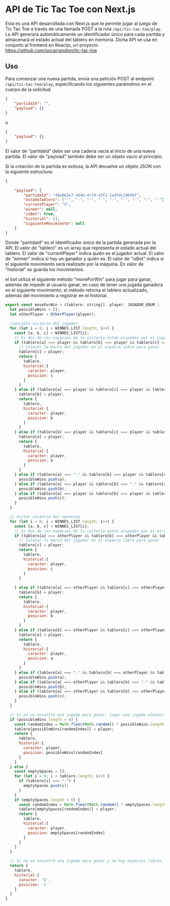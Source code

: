 # API de Tic Tac Toe con Next.js

Esta es una API desarrollada con Next.js que te permite jugar al juego de Tic Tac Toe a través de una llamada POST a la ruta `/api/tic-tac-toe/play`. La API generará automáticamente un identificador único para cada partida y almacenará el estado actual del tablero en memoria. Dicha API se usa en conjunto al frontend en Reactjs, url proyecto https://github.com/socarrandinn/tic-tac-toe

## Uso

Para comenzar una nueva partida, envía una petición POST al endpoint `/api/tic-tac-toe/play`, especificando los siguientes parámetros en el cuerpo de la solicitud:

```json
{
	"partidaId": "",
	"payload": {}
} 
```
o
```json
{
	"payload": {}
} 
```

El valor de "partidaId" debe ser una cadena vacía al inicio de una nueva partida. El valor de "payload" también debe ser un objeto vacío al principio.

Si la creación de la partida es exitosa, la API devuelve un objeto JSON con la siguiente estructura:

```json
{
	
	"payload": {
		"partidaId": "49a0b2e7-4d4b-4c79-a3f2-1adfdc19b96f",
		"estadoTablero": ["-", "-", "-", "-", "-", "-", "-", "-", "-"],
		"currentPlayer": "X",
		"winner": null,
		"isBot": true,
		"historial": [],
		"siguienteMovimiento": null
	}
}
```

Donde "partidaId" es el identificador único de la partida generada por la API. El valor de "tablero" es un array que representa el estado actual del tablero. El valor de "currentPlayer" indica quién es el jugador actual. El valor de "winner" indica si hay un ganador y quién es. El valor de "isBot" indica si el siguiente movimiento será realizado por la máquina. En valor de "historial" se guarda los movimientos.

el bot utiliza el siguiente método "moveForWin" para jugar para ganar, además de impedir al usuario ganar, en caso de tener una jugada ganadora en el siguiente movimiento, el método retorna el tablero actualizado, además del movimiento a registrar en el historial.

```javascript
export const moveForWin = (tablero: string[], player: JUGADOR_ENUM | '-') => {
  let possibleWins = [];
  let otherPlayer = OtherPlayer(player);

  //posible victoria del jugador
  for (let i = 0; i < WINNES_LIST.length; i++) {
    const [a, b, c] = WINNES_LIST[i];
    // Si dos de los espacios de la victoria están ocupados por el jugador
    if (tablero[a] === player && tablero[b] === player && tablero[c] === "-") {
      // Colocar la marca del jugador en el espacio libre para ganar
      tablero[c] = player;
      return {
        tablero,
        historial:{
          caracter: player,
          posicion: c   
        }
      }
    } else if (tablero[a] === player && tablero[c] === player && tablero[b] === "-") {
      tablero[b] = player;
      return {
        tablero,
        historial:{
          caracter: player,
          posicion: b   
        }
      }
    } else if (tablero[b] === player && tablero[c] === player && tablero[a] === "-") {
      tablero[a] = player;
      return {
        tablero,
        historial:{
          caracter: player,
          posicion: a   
        }
      }
    } else if (tablero[a] === "-" && tablero[b] === player && tablero[c] === player) {
      possibleWins.push(a);
    } else if (tablero[a] === player && tablero[b] === "-" && tablero[c] === player) {
      possibleWins.push(b);
    } else if (tablero[a] === player && tablero[b] === player && tablero[c] === "-") {
      possibleWins.push(c);
    }
  }

  // evitar victoria del oponente
  for (let i = 0; i < WINNES_LIST.length; i++) {
    const [a, b, c] = WINNES_LIST[i];
    // Si dos de los espacios de la victoria están ocupados por el otro jugador
    if (tablero[a] === otherPlayer && tablero[b] === otherPlayer && tablero[c] === "-") {
      // Colocar la marca del jugador en el espacio libre para ganar
      tablero[c] = player;
      return {
        tablero,
        historial:{
          caracter: player,
          posicion: c   
        }
      }     
      
    } else if (tablero[a] === otherPlayer && tablero[c] === otherPlayer && tablero[b] === "-") {
      tablero[b] = player;
      return {
        tablero,
        historial:{
          caracter: player,
          posicion: b   
        }
      }
    } else if (tablero[b] === otherPlayer && tablero[c] === otherPlayer && tablero[a] === "-") {
      tablero[a] = player;
      return {
        tablero,
        historial:{
          caracter: player,
          posicion: a  
        }
      }
    } else if (tablero[a] === "-" && tablero[b] === otherPlayer && tablero[c] === otherPlayer) {
      possibleWins.push(a);
    } else if (tablero[a] === otherPlayer && tablero[b] === "-" && tablero[c] === otherPlayer) {
      possibleWins.push(b);
    } else if (tablero[a] === otherPlayer && tablero[b] === otherPlayer && tablero[c] === "-") {
      possibleWins.push(c);
    }
  }

  // Si no se encontró una jugada para ganar, jugar una jugada aleatoria
  if (possibleWins.length > 0) {   
    const randomIndex = Math.floor(Math.random() * possibleWins.length);
    tablero[possibleWins[randomIndex]] = player;
    return {
      tablero,
      historial:{
        caracter: player,
        posicion: possibleWins[randomIndex]  
      }
    }
  } else {
    const emptySpaces = [];
    for (let i = 0; i < tablero.length; i++) {
      if (tablero[i] === "-") {
        emptySpaces.push(i);
      }
    }
    if (emptySpaces.length > 0) {
      const randomIndex = Math.floor(Math.random() * emptySpaces.length);
      tablero[emptySpaces[randomIndex]] = player;
      return {
        tablero,
        historial:{
          caracter: player,
          posicion: emptySpaces[randomIndex] 
        }
      }
    }
  }

  // Si no se encontró una jugada para ganar y no hay espacios libres, devolver el tablero sin cambios
  return {
    tablero,
    historial:{
      caracter: 'E',
      posicion: -1 
    }
  }
}
```

